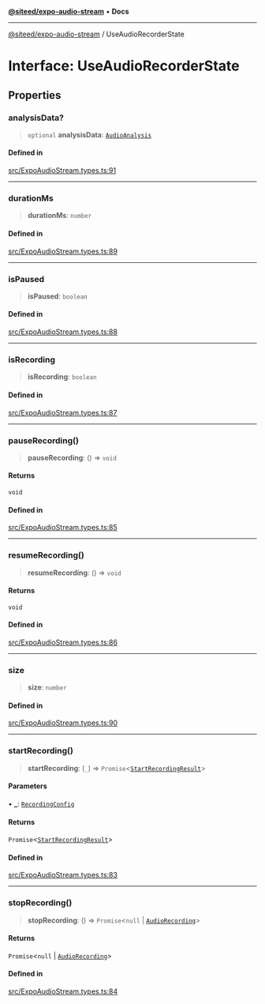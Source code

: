 [**@siteed/expo-audio-stream**](../README.md) • **Docs**

***

[@siteed/expo-audio-stream](../README.md) / UseAudioRecorderState

# Interface: UseAudioRecorderState

## Properties

### analysisData?

> `optional` **analysisData**: [`AudioAnalysis`](AudioAnalysis.md)

#### Defined in

[src/ExpoAudioStream.types.ts:91](https://github.com/deeeed/expo-audio-stream/blob/ea561c3da49d0e0d23475310f6fe4f2e17ab01f7/packages/expo-audio-stream/src/ExpoAudioStream.types.ts#L91)

***

### durationMs

> **durationMs**: `number`

#### Defined in

[src/ExpoAudioStream.types.ts:89](https://github.com/deeeed/expo-audio-stream/blob/ea561c3da49d0e0d23475310f6fe4f2e17ab01f7/packages/expo-audio-stream/src/ExpoAudioStream.types.ts#L89)

***

### isPaused

> **isPaused**: `boolean`

#### Defined in

[src/ExpoAudioStream.types.ts:88](https://github.com/deeeed/expo-audio-stream/blob/ea561c3da49d0e0d23475310f6fe4f2e17ab01f7/packages/expo-audio-stream/src/ExpoAudioStream.types.ts#L88)

***

### isRecording

> **isRecording**: `boolean`

#### Defined in

[src/ExpoAudioStream.types.ts:87](https://github.com/deeeed/expo-audio-stream/blob/ea561c3da49d0e0d23475310f6fe4f2e17ab01f7/packages/expo-audio-stream/src/ExpoAudioStream.types.ts#L87)

***

### pauseRecording()

> **pauseRecording**: () => `void`

#### Returns

`void`

#### Defined in

[src/ExpoAudioStream.types.ts:85](https://github.com/deeeed/expo-audio-stream/blob/ea561c3da49d0e0d23475310f6fe4f2e17ab01f7/packages/expo-audio-stream/src/ExpoAudioStream.types.ts#L85)

***

### resumeRecording()

> **resumeRecording**: () => `void`

#### Returns

`void`

#### Defined in

[src/ExpoAudioStream.types.ts:86](https://github.com/deeeed/expo-audio-stream/blob/ea561c3da49d0e0d23475310f6fe4f2e17ab01f7/packages/expo-audio-stream/src/ExpoAudioStream.types.ts#L86)

***

### size

> **size**: `number`

#### Defined in

[src/ExpoAudioStream.types.ts:90](https://github.com/deeeed/expo-audio-stream/blob/ea561c3da49d0e0d23475310f6fe4f2e17ab01f7/packages/expo-audio-stream/src/ExpoAudioStream.types.ts#L90)

***

### startRecording()

> **startRecording**: (`_`) => `Promise`\<[`StartRecordingResult`](StartRecordingResult.md)\>

#### Parameters

• **\_**: [`RecordingConfig`](RecordingConfig.md)

#### Returns

`Promise`\<[`StartRecordingResult`](StartRecordingResult.md)\>

#### Defined in

[src/ExpoAudioStream.types.ts:83](https://github.com/deeeed/expo-audio-stream/blob/ea561c3da49d0e0d23475310f6fe4f2e17ab01f7/packages/expo-audio-stream/src/ExpoAudioStream.types.ts#L83)

***

### stopRecording()

> **stopRecording**: () => `Promise`\<`null` \| [`AudioRecording`](AudioRecording.md)\>

#### Returns

`Promise`\<`null` \| [`AudioRecording`](AudioRecording.md)\>

#### Defined in

[src/ExpoAudioStream.types.ts:84](https://github.com/deeeed/expo-audio-stream/blob/ea561c3da49d0e0d23475310f6fe4f2e17ab01f7/packages/expo-audio-stream/src/ExpoAudioStream.types.ts#L84)
